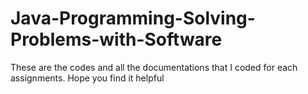 # Java-Programming-Solving-Problems-with-Software
These are the codes and all the documentations that I coded for each assignments. Hope you find it helpful
